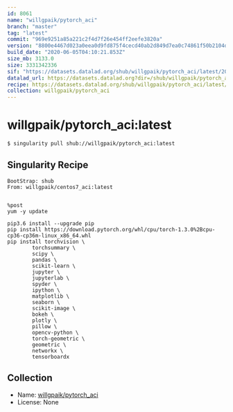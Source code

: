 ```yaml
---
id: 8061
name: "willgpaik/pytorch_aci"
branch: "master"
tag: "latest"
commit: "969e9251a85a221c2f4d7f26e454ff2eefe3820a"
version: "8800e4467d023a0eea0d9fd875f4cecd40ab2d849d7ea0c74861f50b2104ddbe"
build_date: "2020-06-05T04:10:21.853Z"
size_mb: 3133.0
size: 3331342336
sif: "https://datasets.datalad.org/shub/willgpaik/pytorch_aci/latest/2020-06-05-969e9251-8800e446/8800e4467d023a0eea0d9fd875f4cecd40ab2d849d7ea0c74861f50b2104ddbe.sif"
datalad_url: https://datasets.datalad.org?dir=/shub/willgpaik/pytorch_aci/latest/2020-06-05-969e9251-8800e446/
recipe: https://datasets.datalad.org/shub/willgpaik/pytorch_aci/latest/2020-06-05-969e9251-8800e446/Singularity
collection: willgpaik/pytorch_aci
---
```


# willgpaik/pytorch_aci:latest

```bash
$ singularity pull shub://willgpaik/pytorch_aci:latest
```

## Singularity Recipe

```singularity
BootStrap: shub
From: willgpaik/centos7_aci:latest


%post
yum -y update

pip3.6 install --upgrade pip
pip install https://download.pytorch.org/whl/cpu/torch-1.3.0%2Bcpu-cp36-cp36m-linux_x86_64.whl
pip install torchvision \
        torchsummary \
        scipy \
        pandas \
        scikit-learn \
        jupyter \
        jupyterlab \
        spyder \
        ipython \
        matplotlib \
        seaborn \
        scikit-image \
        bokeh \
        plotly \
        pillow \
        opencv-python \
        torch-geometric \
        geometric \
        networkx \
        tensorboardx
```

## Collection

 - Name: [willgpaik/pytorch_aci](https://github.com/willgpaik/pytorch_aci)
 - License: None

